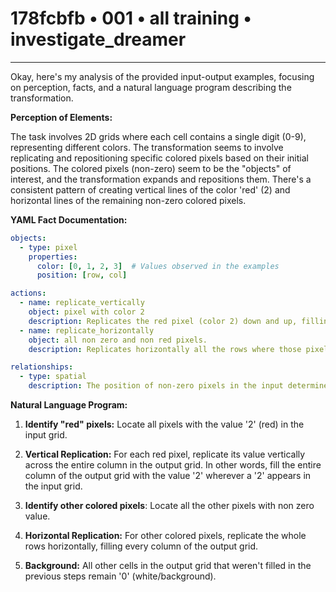 # 178fcbfb • 001 • all training • investigate_dreamer

---
Okay, here's my analysis of the provided input-output examples, focusing on perception, facts, and a natural language program describing the transformation.

**Perception of Elements:**

The task involves 2D grids where each cell contains a single digit (0-9), representing different colors. The transformation seems to involve replicating and repositioning specific colored pixels based on their initial positions. The colored pixels (non-zero) seem to be the "objects" of interest, and the transformation expands and repositions them. There's a consistent pattern of creating vertical lines of the color 'red' (2) and horizontal lines of the remaining non-zero colored pixels.

**YAML Fact Documentation:**



```yaml
objects:
  - type: pixel
    properties:
      color: [0, 1, 2, 3]  # Values observed in the examples
      position: [row, col]

actions:
  - name: replicate_vertically
    object: pixel with color 2
    description: Replicates the red pixel (color 2) down and up, filling its column.
  - name: replicate_horizontally
    object: all non zero and non red pixels.
    description: Replicates horizontally all the rows where those pixels are.

relationships:
  - type: spatial
    description: The position of non-zero pixels in the input determines the position of replicated lines in the output.
```



**Natural Language Program:**

1.  **Identify "red" pixels:** Locate all pixels with the value '2' (red) in the input grid.

2.  **Vertical Replication:** For each red pixel, replicate its value vertically across the entire column in the output grid. In other words, fill the entire column of the output grid with the value '2' wherever a '2' appears in the input grid.

3. **Identify other colored pixels**: Locate all the other pixels with non zero value.

4.  **Horizontal Replication:** For other colored pixels, replicate the whole rows horizontally, filling every column of the output grid.

5.  **Background:** All other cells in the output grid that weren't filled in the previous steps remain '0' (white/background).

